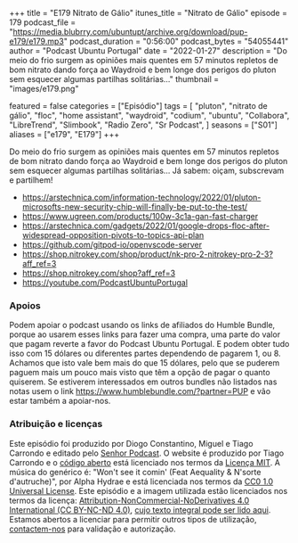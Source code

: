 +++
title = "E179 Nitrato de Gálio"
itunes_title = "Nitrato de Gálio"
episode = 179
podcast_file = "https://media.blubrry.com/ubuntupt/archive.org/download/pup-e179/e179.mp3"
podcast_duration = "0:56:00"
podcast_bytes = "54055441"
author = "Podcast Ubuntu Portugal"
date = "2022-01-27"
description = "Do meio do frio surgem as opiniões mais quentes em 57 minutos repletos de bom nitrato dando força ao Waydroid e bem longe dos perigos do pluton sem esquecer algumas partilhas solitárias…"
thumbnail = "images/e179.png"

featured = false
categories = ["Episódio"]
tags = [
  "pluton",
  "nitrato de gálio",
  "floc",
  "home assistant",
  "waydroid",
  "codium",
  "ubuntu",
  "Collabora",
  "LibreTrend",
  "Slimbook",
  "Radio Zero",
  "Sr Podcast",
]
seasons = ["S01"]
aliases = ["e179", "E179"]
+++

Do meio do frio surgem as opiniões mais quentes em 57 minutos repletos de bom nitrato dando força ao Waydroid e bem longe dos perigos do pluton sem esquecer algumas partilhas solitárias…
Já sabem: oiçam, subscrevam e partilhem!

* https://arstechnica.com/information-technology/2022/01/pluton-microsofts-new-security-chip-will-finally-be-put-to-the-test/
* https://www.ugreen.com/products/100w-3c1a-gan-fast-charger
* https://arstechnica.com/gadgets/2022/01/google-drops-floc-after-widespread-opposition-pivots-to-topics-api-plan
* https://github.com/gitpod-io/openvscode-server
* https://shop.nitrokey.com/shop/product/nk-pro-2-nitrokey-pro-2-3?aff_ref=3
* https://shop.nitrokey.com/shop?aff_ref=3
* https://youtube.com/PodcastUbuntuPortugal


### Apoios
Podem apoiar o podcast usando os links de afiliados do Humble Bundle, porque ao usarem esses links para fazer uma compra, uma parte do valor que pagam reverte a favor do Podcast Ubuntu Portugal.
E podem obter tudo isso com 15 dólares ou diferentes partes dependendo de pagarem 1, ou 8.
Achamos que isto vale bem mais do que 15 dólares, pelo que se puderem paguem mais um pouco mais visto que têm a opção de pagar o quanto quiserem.
Se estiverem interessados em outros bundles não listados nas notas usem o link https://www.humblebundle.com/?partner=PUP e vão estar também a apoiar-nos.

### Atribuição e licenças
Este episódio foi produzido por Diogo Constantino, Miguel e Tiago Carrondo e editado pelo [Senhor Podcast](https://senhorpodcast.pt/).
O website é produzido por Tiago Carrondo e o [código aberto](https://gitlab.com/podcastubuntuportugal/website) está licenciado nos termos da [Licença MIT](https://gitlab.com/podcastubuntuportugal/website/main/LICENSE).
A música do genérico é: "Won't see it comin' (Feat Aequality & N'sorte d'autruche)", por Alpha Hydrae e está licenciada nos termos da [CC0 1.0 Universal License](https://creativecommons.org/publicdomain/zero/1.0/).
Este episódio e a imagem utilizada estão licenciados nos termos da licença: [Attribution-NonCommercial-NoDerivatives 4.0 International (CC BY-NC-ND 4.0)](https://creativecommons.org/licenses/by-nc-nd/4.0/), [cujo texto integral pode ser lido aqui](https://creativecommons.org/licenses/by-nc-nd/4.0/legalcode). Estamos abertos a licenciar para permitir outros tipos de utilização, [contactem-nos](https://podcastubuntuportugal.org/contactos) para validação e autorização.

